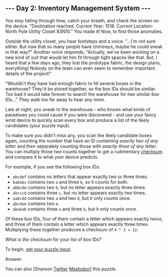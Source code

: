 \--- Day 2: Inventory Management System ---
----------

You stop falling through time, catch your breath, and check the screen on the device. "Destination reached. Current Year: 1518. Current Location: North Pole Utility Closet 83N10." You made it! Now, to find those anomalies.

Outside the utility closet, you hear footsteps and a voice. "...I'm not sure either. But now that so many people have chimneys, maybe he could sneak in that way?" Another voice responds, "Actually, we've been working on a new kind of *suit* that would let him fit through tight spaces like that. But, I heard that a few days ago, they lost the prototype fabric, the design plans, everything! Nobody on the team can even seem to remember important details of the project!"

"Wouldn't they have had enough fabric to fill several boxes in the warehouse? They'd be stored together, so the box IDs should be similar. Too bad it would take forever to search the warehouse for *two similar box IDs*..." They walk too far away to hear any more.

Late at night, you sneak to the warehouse - who knows what kinds of paradoxes you could cause if you were discovered - and use your fancy wrist device to quickly scan every box and produce a list of the likely candidates (your puzzle input).

To make sure you didn't miss any, you scan the likely candidate boxes again, counting the number that have an ID containing *exactly two of any letter* and then separately counting those with *exactly three of any letter*. You can multiply those two counts together to get a rudimentary [checksum](https://en.wikipedia.org/wiki/Checksum) and compare it to what your device predicts.

For example, if you see the following box IDs:

* `abcdef` contains no letters that appear exactly two or three times.
* `bababc` contains two `a` and three `b`, so it counts for both.
* `abbcde` contains two `b`, but no letter appears exactly three times.
* `abcccd` contains three `c`, but no letter appears exactly two times.
* `aabcdd` contains two `a` and two `d`, but it only counts once.
* `abcdee` contains two `e`.
* `ababab` contains three `a` and three `b`, but it only counts once.

Of these box IDs, four of them contain a letter which appears exactly twice, and three of them contain a letter which appears exactly three times. Multiplying these together produces a checksum of `4 * 3 = 12`.

*What is the checksum* for your list of box IDs?

To begin, [get your puzzle input](2/input).

Answer:

You can also [Shareon [Twitter](https://twitter.com/intent/tweet?text=%22Inventory+Management+System%22+%2D+Day+2+%2D+Advent+of+Code+2018&url=https%3A%2F%2Fadventofcode%2Ecom%2F2018%2Fday%2F2&related=ericwastl&hashtags=AdventOfCode) [Mastodon](javascript:void(0);)] this puzzle.